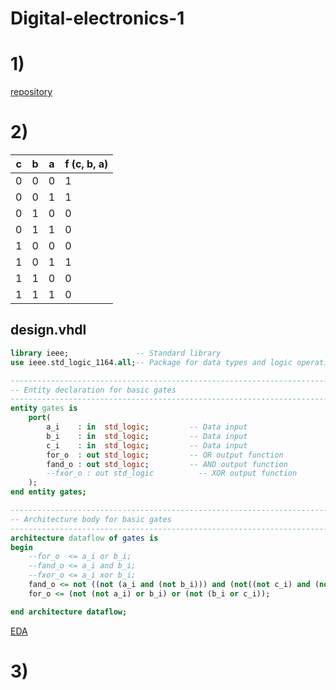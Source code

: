 # Digital-electronics-1
# 1)

[repository](https://github.com/xhorna16/Digital-electronics-1)
# 2)
c | b | a | f (c, b, a)
--|---|---|------------
0 | 0 | 0 | 1
0 | 0 | 1 | 1
0 | 1 | 0 | 0
0 | 1 | 1 | 0
1 | 0 | 0 | 0
1 | 0 | 1 | 1
1 | 1 | 0 | 0
1 | 1 | 1 | 0

## design.vhdl
```vhdl
library ieee;               -- Standard library
use ieee.std_logic_1164.all;-- Package for data types and logic operations

------------------------------------------------------------------------
-- Entity declaration for basic gates
------------------------------------------------------------------------
entity gates is
    port(
        a_i    : in  std_logic;         -- Data input
        b_i    : in  std_logic;         -- Data input
        c_i    : in  std_logic;         -- Data input
        for_o  : out std_logic;         -- OR output function
        fand_o : out std_logic;         -- AND output function
        --fxor_o : out std_logic          -- XOR output function
    );
end entity gates;

------------------------------------------------------------------------
-- Architecture body for basic gates
------------------------------------------------------------------------
architecture dataflow of gates is
begin
    --for_o  <= a_i or b_i;
    --fand_o <= a_i and b_i;
    --fxor_o <= a_i xor b_i;
    fand_o <= not ((not (a_i and (not b_i))) and (not((not c_i) and (not b_i))));
    for_o <= (not (not a_i) or b_i) or (not (b_i or c_i));

end architecture dataflow;
```
[EDA](https://www.edaplayground.com/x/qQuT)
# 3)
